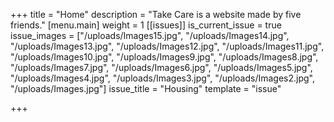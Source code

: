 +++
title = "Home"
description = "Take Care is a website made by five friends."
[menu.main]
weight = 1
[[issues]]
is_current_issue = true
issue_images = ["/uploads/Images15.jpg", "/uploads/Images14.jpg", "/uploads/Images13.jpg", "/uploads/Images12.jpg", "/uploads/Images11.jpg", "/uploads/Images10.jpg", "/uploads/Images9.jpg", "/uploads/Images8.jpg", "/uploads/Images7.jpg", "/uploads/Images6.jpg", "/uploads/Images5.jpg", "/uploads/Images4.jpg", "/uploads/Images3.jpg", "/uploads/Images2.jpg", "/uploads/Images.jpg"]
issue_title = "Housing"
template = "issue"

+++
